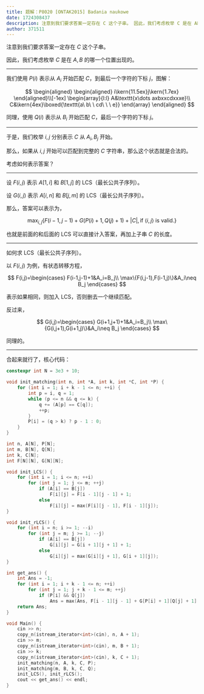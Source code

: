 ```yaml
---
title: 题解：P8020 [ONTAK2015] Badania naukowe
date: 1724308437
description: 注意到我们要求答案一定存在 C 这个子串。 因此，我们考虑枚举 C 是在 AB 的哪一个位置出现的。  我们使用 Pi 表示从 Ai 开始匹配 C，到最后一个字符的下标 j，图解：  beginal
author: 371511
---
```


注意到我们要求答案一定存在 $C$ 这个子串。

因此，我们考虑枚举 $C$ 是在 $A,B$ 的哪一个位置出现的。

---

我们使用 $P(i)$ 表示从 $A_i$ 开始匹配 $C$，到最后一个字符的下标 $j$，图解：

$$
\begin{aligned}
\begin{aligned}
i\kern{11.5ex}j\kern{1.7ex}
\end{aligned}\\[-1ex]
\begin{array}{l:l}
A&\texttt{x\dots axbxxcdxxxe}\\
C&\kern{4ex}\boxed{\texttt{a\ b\ \ cd\ \ \ e}}
\end{array}
\end{aligned}
$$

同理，使用 $Q(i)$ 表示从 $B_i$ 开始匹配 $C$，最后一个字符的下标 $j$。

---

于是，我们枚举 $i,j$ 分别表示 $C$ 从 $A_i,B_j$ 开始。

那么，如果从 $i,j$ 开始可以匹配到完整的 $C$ 字符串，那么这个状态就是合法的。

考虑如何表示答案？

---

设 $F(i,j)$ 表示 $A[1,i]$ 和 $B[1,j]$ 的 LCS（最长公共子序列）。

设 $G(i,j)$ 表示 $A[i,n]$ 和 $B[j,m]$ 的 LCS（最长公共子序列）。

那么，答案可以表示为，

$$
\max_{i,j}\{
F(i-1,j-1)+G(P(i)+1,Q(j)+1)+\lvert C\rvert,
\text{if $\langle i,j\rangle$ is valid.}
\}
$$

也就是前面的和后面的 LCS 可以直接计入答案，再加上子串 $C$ 的长度。

---

如何求 LCS（最长公共子序列）。

以 $F(i,j)$ 为例，有状态转移方程，

$$
F(i,j)=\begin{cases}
F(i-1,j-1)+1&A_i=B_j\\
\max\{F(i,j-1),F(i-1,j)\}&A_i\neq B_j
\end{cases}
$$

表示如果相同，则加入 LCS，否则删去一个继续匹配。

反过来，

$$
G(i,j)=\begin{cases}
G(i+1,j+1)+1&A_i=B_j\\
\max\{G(i,j+1),G(i+1,j)\}&A_i\neq B_j
\end{cases}
$$

同理的。

---

合起来就行了，核心代码：

```cpp
constexpr int N = 3e3 + 10;

void init_matching(int n, int *A, int k, int *C, int *P) {
	for (int i = 1; i + k - 1 <= n; ++i) {
		int p = i, q = 1;
		while (p <= n && q <= k) {
			q += (A[p] == C[q]);
			++p;
		}
		P[i] = (q > k) ? p - 1 : 0;
	}
}

int n, A[N], P[N];
int m, B[N], Q[N];
int k, C[N];
int F[N][N], G[N][N];

void init_LCS() {
	for (int i = 1; i <= n; ++i)
		for (int j = 1; j <= m; ++j)
			if (A[i] == B[j])
				F[i][j] = F[i - 1][j - 1] + 1;
			else
				F[i][j] = max(F[i][j - 1], F[i - 1][j]);
}

void init_rLCS() {
	for (int i = n; i >= 1; --i)
		for (int j = m; j >= 1; --j)
			if (A[i] == B[j])
				G[i][j] = G[i + 1][j + 1] + 1;
			else
				G[i][j] = max(G[i][j + 1], G[i + 1][j]);
}

int get_ans() {
	int Ans = -1;
	for (int i = 1; i + k - 1 <= n; ++i)
		for (int j = 1; j + k - 1 <= m; ++j)
			if (P[i] && Q[j])
				Ans = max(Ans, F[i - 1][j - 1] + G[P[i] + 1][Q[j] + 1] + k);
	return Ans;
}

void Main() {
	cin >> n;
	copy_n(istream_iterator<int>(cin), n, A + 1);
	cin >> m;
	copy_n(istream_iterator<int>(cin), m, B + 1);
	cin >> k;
	copy_n(istream_iterator<int>(cin), k, C + 1);
	init_matching(n, A, k, C, P);
	init_matching(m, B, k, C, Q);
	init_LCS(), init_rLCS();
	cout << get_ans() << endl;
}
```
